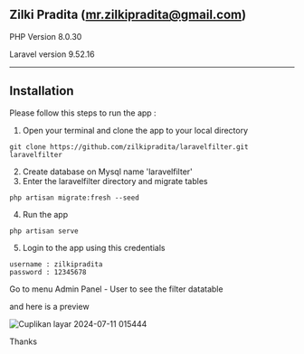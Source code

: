 ## Zilki Pradita (mr.zilkipradita@gmail.com)

PHP Version 8.0.30

Laravel version 9.52.16

--------------------------------------------------------------------------
## Installation

Please follow this steps to run the app : 

1. Open your terminal and clone the app to your local directory
```
git clone https://github.com/zilkipradita/laravelfilter.git laravelfilter
```
2. Create database on Mysql name 'laravelfilter'
3. Enter the laravelfilter directory and migrate tables
```
php artisan migrate:fresh --seed
```
4. Run the app
```
php artisan serve
```
5. Login to the app using this credentials
```
username : zilkipradita
password : 12345678
```
Go to menu Admin Panel - User to see the filter datatable

and here is a preview

![Cuplikan layar 2024-07-11 015444](https://github.com/zilkipradita/laravelfilter/assets/11170489/e07c004c-dff4-460d-94fa-69952349e107)


Thanks

